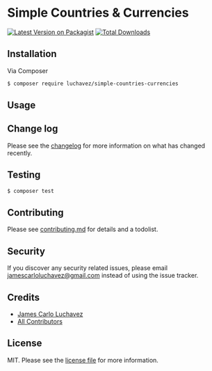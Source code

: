 # Simple Countries & Currencies

[![Latest Version on Packagist][ico-version]][link-packagist]
[![Total Downloads][ico-downloads]][link-downloads]

## Installation

Via Composer

``` bash
$ composer require luchavez/simple-countries-currencies
```

## Usage

## Change log

Please see the [changelog](changelog.md) for more information on what has changed recently.

## Testing

``` bash
$ composer test
```

## Contributing

Please see [contributing.md](contributing.md) for details and a todolist.

## Security

If you discover any security related issues, please email jamescarloluchavez@gmail.com instead of using the issue tracker.

## Credits

- [James Carlo Luchavez][link-author]
- [All Contributors][link-contributors]

## License

MIT. Please see the [license file](license.md) for more information.

[ico-version]: https://img.shields.io/packagist/v/luchavez/simple-countries-currencies.svg?style=flat-square
[ico-downloads]: https://img.shields.io/packagist/dt/luchavez/simple-countries-currencies.svg?style=flat-square

[link-packagist]: https://packagist.org/packages/luchavez/simple-countries-currencies
[link-downloads]: https://packagist.org/packages/luchavez/simple-countries-currencies
[link-author]: https://github.com/luchmewep
[link-contributors]: ../../contributors
